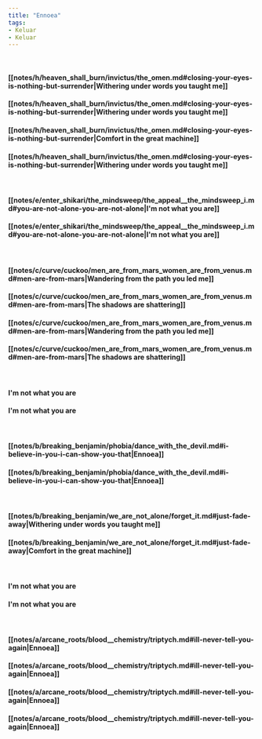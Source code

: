 ```yaml
---
title: "Ennoea"
tags:
- Keluar
- Keluar
---
```

&nbsp;
#### [[notes/h/heaven_shall_burn/invictus/the_omen.md#closing-your-eyes-is-nothing-but-surrender|Withering under words you taught me]]
#### [[notes/h/heaven_shall_burn/invictus/the_omen.md#closing-your-eyes-is-nothing-but-surrender|Withering under words you taught me]]
#### [[notes/h/heaven_shall_burn/invictus/the_omen.md#closing-your-eyes-is-nothing-but-surrender|Comfort in the great machine]]
#### [[notes/h/heaven_shall_burn/invictus/the_omen.md#closing-your-eyes-is-nothing-but-surrender|Withering under words you taught me]]
&nbsp;
#### [[notes/e/enter_shikari/the_mindsweep/the_appeal__the_mindsweep_i.md#you-are-not-alone-you-are-not-alone|I'm not what you are]]
#### [[notes/e/enter_shikari/the_mindsweep/the_appeal__the_mindsweep_i.md#you-are-not-alone-you-are-not-alone|I'm not what you are]]
&nbsp;
#### [[notes/c/curve/cuckoo/men_are_from_mars_women_are_from_venus.md#men-are-from-mars|Wandering from the path you led me]]
#### [[notes/c/curve/cuckoo/men_are_from_mars_women_are_from_venus.md#men-are-from-mars|The shadows are shattering]]
#### [[notes/c/curve/cuckoo/men_are_from_mars_women_are_from_venus.md#men-are-from-mars|Wandering from the path you led me]]
#### [[notes/c/curve/cuckoo/men_are_from_mars_women_are_from_venus.md#men-are-from-mars|The shadows are shattering]]
&nbsp;
#### I'm not what you are
#### I'm not what you are
&nbsp;
#### [[notes/b/breaking_benjamin/phobia/dance_with_the_devil.md#i-believe-in-you-i-can-show-you-that|Ennoea]]
#### [[notes/b/breaking_benjamin/phobia/dance_with_the_devil.md#i-believe-in-you-i-can-show-you-that|Ennoea]]
&nbsp;
#### [[notes/b/breaking_benjamin/we_are_not_alone/forget_it.md#just-fade-away|Withering under words you taught me]]
#### [[notes/b/breaking_benjamin/we_are_not_alone/forget_it.md#just-fade-away|Comfort in the great machine]]
&nbsp;
#### I'm not what you are
#### I'm not what you are
&nbsp;
#### [[notes/a/arcane_roots/blood__chemistry/triptych.md#ill-never-tell-you-again|Ennoea]]
#### [[notes/a/arcane_roots/blood__chemistry/triptych.md#ill-never-tell-you-again|Ennoea]]
#### [[notes/a/arcane_roots/blood__chemistry/triptych.md#ill-never-tell-you-again|Ennoea]]
#### [[notes/a/arcane_roots/blood__chemistry/triptych.md#ill-never-tell-you-again|Ennoea]]
